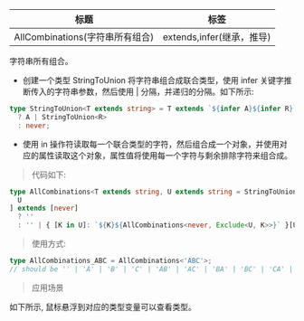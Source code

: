 | 标题                            | 标签                      |
| ------------------------------- | ------------------------- |
| AllCombinations(字符串所有组合) | extends,infer(继承，推导) |

字符串所有组合。

- 创建一个类型 StringToUnion 将字符串组合成联合类型，使用 infer 关键字推断传入的字符串参数，然后使用 | 分隔，并递归的分隔。如下所示:

```ts
type StringToUnion<T extends string> = T extends `${infer A}${infer R}`
  ? A | StringToUnion<R>
  : never;
```

- 使用 in 操作符读取每一个联合类型的字符，然后组合成一个对象，并使用对应的属性读取这个对象，属性值将使用每一个字符与剩余排除字符来组合成。

> 代码如下:

```ts
type AllCombinations<T extends string, U extends string = StringToUnion<T>> = [
  U
] extends [never]
  ? ''
  : '' | { [K in U]: `${K}${AllCombinations<never, Exclude<U, K>>}` }[U];
```

> 使用方式:

```ts
type AllCombinations_ABC = AllCombinations<'ABC'>;
// should be '' | 'A' | 'B' | 'C' | 'AB' | 'AC' | 'BA' | 'BC' | 'CA' | 'CB' | 'ABC' | 'ACB' | 'BAC' | 'BCA' | 'CAB' | 'CBA'
```

> 应用场景

如下所示, 鼠标悬浮到对应的类型变量可以查看类型。

<div class="code-editor" data-url="codes/typescript/demo/AllCombinations.ts" data-language="typescript"></div>
